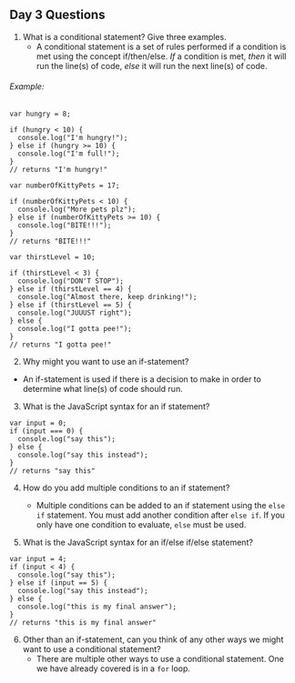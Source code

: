 ## Day 3 Questions

1. What is a conditional statement? Give three examples.
   * A conditional statement is a set of rules performed if a condition is met using the concept if/then/else.  *If* a condition is met, *then* it will run the line(s) of code, *else* it will run the next line(s) of code.

###### Example:
```
var hungry = 8;

if (hungry < 10) {
  console.log("I'm hungry!");
} else if (hungry >= 10) {
  console.log("I'm full!");
}
// returns "I'm hungry!"
```
```
var numberOfKittyPets = 17;

if (numberOfKittyPets < 10) {
  console.log("More pets plz");
} else if (numberOfKittyPets >= 10) {
  console.log("BITE!!!");
}
// returns "BITE!!!"
```
```
var thirstLevel = 10;

if (thirstLevel < 3) {
  console.log("DON'T STOP");
} else if (thirstLevel == 4) {
  console.log("Almost there, keep drinking!");
} else if (thirstLevel == 5) {
  console.log("JUUUST right");
} else {
  console.log("I gotta pee!");
}
// returns "I gotta pee!"
```

2.  Why might you want to use an if-statement?
   * An if-statement is used if there is a decision to make in order to determine what line(s) of code should run.
3. What is the JavaScript syntax for an if statement?
```
var input = 0;
if (input === 0) {
  console.log("say this");
} else {
  console.log("say this instead");
}
// returns "say this"
```
4. How do you add multiple conditions to an if statement?
   * Multiple conditions can be added to an if statement using the `else if` statement.  You must add another condition after `else if`.  If you only have one condition to evaluate, `else` must be used.

5. What is the JavaScript syntax for an if/else if/else statement?
```
var input = 4;
if (input < 4) {
  console.log("say this");
} else if (input == 5) {
  console.log("say this instead");
} else {
  console.log("this is my final answer");
}
// returns "this is my final answer"
```
6. Other than an if-statement, can you think of any other ways we might want to use a conditional statement?
   * There are multiple other ways to use a conditional statement.  One we have already covered is in a `for` loop.
